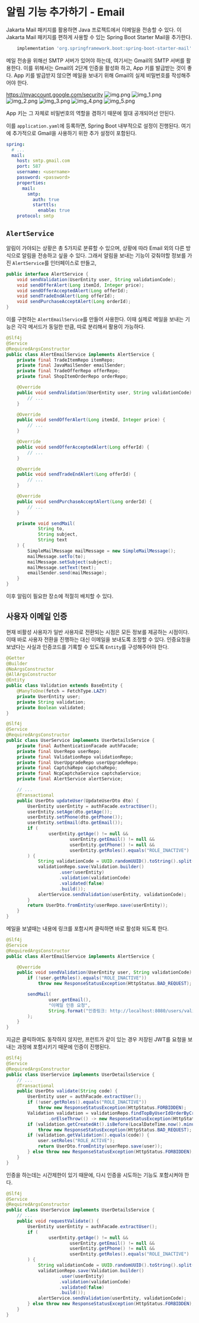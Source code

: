 # 알림 기능 추가하기 - Email

Jakarta Mail 패키지를 활용하면 Java 프로젝트에서 이메일을 전송할 수 있다.
이 Jakarta Mail 패키지를 편하게 사용할 수 있는 Spring Boot Starter Mail을 추가한다.

```groovy
    implementation 'org.springframework.boot:spring-boot-starter-mail'
```

메일 전송을 위해선 SMTP 서버가 있어야 하는데, 여기서는 Gmail의 SMTP 서버를 활용한다.
이를 위해서는 Gmail의 2단계 인증을 활성화 하고, App 키를 발급받는 것이 좋다.
App 키를 발급받지 않으면 메일을 보내기 위해 Gmail의 실제 비밀번호를 작성해주어야 한다.

https://myaccount.google.com/security
![img.png](img.png)
![img_1.png](img_1.png)
![img_2.png](img_2.png)
![img_3.png](img_3.png)
![img_4.png](img_4.png)
![img_5.png](img_5.png)

App 키는 그 자체로 비밀번호의 역할을 겸하기 때문에 절대 공개되어선 안된다.

이를 `application.yaml`에 등록하면, Spring Boot 내부적으로 설정이 진행된다.
여기에 추가적으로 Gmail을 사용하기 위한 추가 설정이 포함된다.

```yaml
spring:
  # ...
  mail:
    host: smtp.gmail.com
    port: 587
    username: <username>
    password: <password>
    properties:
      mail:
        smtp:
          auth: true
          starttls:
            enable: true
    protocol: smtp

```

## `AlertService`

알림이 가야되는 상황은 총 5가지로 분류할 수 있으며, 상황에 따라 Email 외의 다른 방식으로 알림을
전송하고 싶을 수 있다. 그래서 알림을 보내는 기능이 갖춰야할 정보를 가진 `AlertService`를 인터페이스로 만들고,

```java
public interface AlertService {
    void sendValidation(UserEntity user, String validationCode);
    void sendOfferAlert(Long itemId, Integer price);
    void sendOfferAcceptedAlert(Long offerId);
    void sendTradeEndAlert(Long offerId);
    void sendPurchaseAcceptAlert(Long orderId);
}
```

이를 구현하는 `AlertEmailService`를 만들어 사용한다. 이때 실제로 메일을 보내는 기능은
각각 메서드가 동일한 만큼, 따로 분리해서 활용이 가능하다.

```java
@Slf4j
@Service
@RequiredArgsConstructor
public class AlertEmailService implements AlertService {
    private final TradeItemRepo itemRepo;
    private final JavaMailSender emailSender;
    private final TradeOfferRepo offerRepo;
    private final ShopItemOrderRepo orderRepo;

    @Override
    public void sendValidation(UserEntity user, String validationCode) {
        // ...
    }

    @Override
    public void sendOfferAlert(Long itemId, Integer price) {
        // ...
    }

    @Override
    public void sendOfferAcceptedAlert(Long offerId) {
        // ...
    }

    @Override
    public void sendTradeEndAlert(Long offerId) {
        // ...
    }

    @Override
    public void sendPurchaseAcceptAlert(Long orderId) {
        // ...
    }

    private void sendMail(
            String to,
            String subject,
            String text
    ) {
        SimpleMailMessage mailMessage = new SimpleMailMessage();
        mailMessage.setTo(to);
        mailMessage.setSubject(subject);
        mailMessage.setText(text);
        emailSender.send(mailMessage);
    }
}
```

이후 알림이 필요한 장소에 적절히 배치할 수 있다.

## 사용자 이메일 인증

현재 비활성 사용자가 일반 사용자로 전환되는 시점은 모든 정보를 제공하는 시점이다.
이때 바로 사용자 전환을 진행하는 대신 이메일을 보내도록 조정할 수 있다.
인증요청을 보냈다는 사실과 인증코드를 기록할 수 있도록 `Entity`를 구성해주어야 한다.

```java
@Getter
@Builder
@NoArgsConstructor
@AllArgsConstructor
@Entity
public class Validation extends BaseEntity {
    @ManyToOne(fetch = FetchType.LAZY)
    private UserEntity user;
    private String validation;
    private Boolean validated;
}
```

```java
@Slf4j
@Service
@RequiredArgsConstructor
public class UserService implements UserDetailsService {
    private final AuthenticationFacade authFacade;
    private final UserRepo userRepo;
    private final ValidationRepo validationRepo;
    private final UserUpgradeRepo userUpgradeRepo;
    private final CaptchaRepo captchaRepo;
    private final NcpCaptchaService captchaService;
    private final AlertService alertService;

    // ...
    @Transactional
    public UserDto updateUser(UpdateUserDto dto) {
        UserEntity userEntity = authFacade.extractUser();
        userEntity.setAge(dto.getAge());
        userEntity.setPhone(dto.getPhone());
        userEntity.setEmail(dto.getEmail());
        if (
                userEntity.getAge() != null &&
                        userEntity.getEmail() != null &&
                        userEntity.getPhone() != null &&
                        userEntity.getRoles().equals("ROLE_INACTIVE")
        ) {
            String validationCode = UUID.randomUUID().toString().split("-")[0];
            validationRepo.save(Validation.builder()
                    .user(userEntity)
                    .validation(validationCode)
                    .validated(false)
                    .build());
            alertService.sendValidation(userEntity, validationCode);
        }
        return UserDto.fromEntity(userRepo.save(userEntity));
    }
}
```

메일을 보낼때는 내용에 링크를 포함시켜 클릭하면 바로 활성화 되도록 한다.

```java
@Slf4j
@Service
@RequiredArgsConstructor
public class AlertEmailService implements AlertService {

    @Override
    public void sendValidation(UserEntity user, String validationCode) {
        if (!user.getRoles().equals("ROLE_INACTIVE"))
            throw new ResponseStatusException(HttpStatus.BAD_REQUEST);

        sendMail(
                user.getEmail(),
                "이메일 인증 요청",
                String.format("인증링크: http://localhost:8080/users/validate?code=%s", validationCode)
        );
    }
}
```

지금은 클릭하여도 동작하지 않지만, 프런트가 같이 있는 경우 저장된 JWT를 요청을 보내는 과정에 포함시키기 때문에
인증이 진행된다.

```java
@Slf4j
@Service
@RequiredArgsConstructor
public class UserService implements UserDetailsService {
    // ...
    @Transactional
    public UserDto validate(String code) {
        UserEntity user = authFacade.extractUser();
        if (!user.getRoles().equals("ROLE_INACTIVE"))
            throw new ResponseStatusException(HttpStatus.FORBIDDEN);
        Validation validation = validationRepo.findTopByUserIdOrderByCreatedAtDesc(user.getId())
                .orElseThrow(() -> new ResponseStatusException(HttpStatus.BAD_REQUEST));
        if (validation.getCreatedAt().isBefore(LocalDateTime.now().minusMinutes(10)))
            throw new ResponseStatusException(HttpStatus.BAD_REQUEST);
        if (validation.getValidation().equals(code)) {
            user.setRoles("ROLE_ACTIVE");
            return UserDto.fromEntity(userRepo.save(user));
        } else throw new ResponseStatusException(HttpStatus.FORBIDDEN);
    }
}
```

인증을 하는데는 시간제한이 있기 때문에, 다시 인증을 시도하는 기능도 포함시켜야 한다.

```java
@Slf4j
@Service
@RequiredArgsConstructor
public class UserService implements UserDetailsService {
    // ...
    public void requestValidate() {
        UserEntity userEntity = authFacade.extractUser();
        if (
                userEntity.getAge() != null &&
                        userEntity.getEmail() != null &&
                        userEntity.getPhone() != null &&
                        userEntity.getRoles().equals("ROLE_INACTIVE")
        ) {
            String validationCode = UUID.randomUUID().toString().split("-")[0];
            validationRepo.save(Validation.builder()
                    .user(userEntity)
                    .validation(validationCode)
                    .validated(false)
                    .build());
            alertService.sendValidation(userEntity, validationCode);
        } else throw new ResponseStatusException(HttpStatus.FORBIDDEN);
    }
}
```